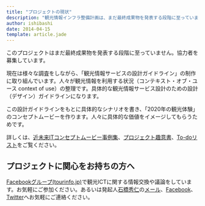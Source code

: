 ```yaml
---
title: "プロジェクトの現状"
description: "観光情報インフラ整備計画は、まだ最終成果物を発表する段階に至っていません。協力者を募集しています。"
author: ishibashi
date: 2014-04-15
template: article.jade
---
```


このプロジェクトはまだ最終成果物を発表する段階に至っていません。協力者を募集しています。

<span class="more"></span>

現在は様々な調査をしながら、「観光情報サービスの設計ガイドライン」の制作に取り組んでいます。人々が観光情報を利用する状況（コンテキスト・オブ・ユース context of use）の整理です。具体的な観光情報サービス設計のための設計（デザイン）ガイドラインになります。

この設計ガイドラインをもとに具体的なシナリオを書き、「2020年の観光体験」のコンセプトムービーを作ります。人々に具体的な価値をイメージしてもらうためです。

詳しくは、[近未来ITコンセプトムービー事例集][3]、[プロジェクト趣意書][1]、[To-doリスト][4]をご覧ください。


プロジェクトに関心をお持ちの方へ
------------------------------------

[Facebookグループ(tourinfo.jp)][5]で観光ICTに関する情報交換や議論をしています。お気軽にご参加ください。あるいは発起人[石橋秀仁][6]の[メール][7]、[Facebook][8]、[Twitter][9]へお気軽にご連絡ください。


[1]: https://docs.google.com/document/d/1eOQnx09f_Gcd93DAvSS-AGWEW7rAcSxC7DuN74LpgPE/edit?usp=sharing
[3]: https://docs.google.com/document/d/12NLsHL4WAtEnDxRawCUnlVNmnCZ0dbrtFVL4u3rBVl4/
[4]: https://trello.com/b/JjGPClOV/-
[5]: https://www.facebook.com/groups/267182690120144/
[6]: http://ja.ishibashihideto.net/
[7]: mailto:me@ishibashihideto.net
[8]: https://www.facebook.com/ishibashi.hideto
[9]: https://twitter.com/zerobase

